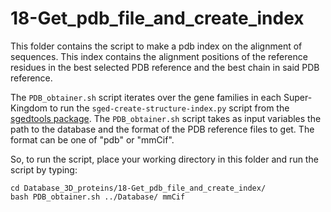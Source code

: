 # 18-Get_pdb_file_and_create_index

This folder contains the script to make a pdb index on the alignment of sequences. This index contains the alignment positions of the reference residues in the best selected PDB reference and the best chain in said PDB reference. 

The `PDB_obtainer.sh` script iterates over the gene families in each Super-Kingdom to run the `sged-create-structure-index.py` script from the [sgedtools package](https://github.com/jydu/sgedtools/tree/master).
The `PDB_obtainer.sh` script takes as input variables the path to the database and the format of the PDB reference files to get.
The format can be one of "pdb" or "mmCif".

So, to run the script, place your working directory in this folder and run the script by typing:
```
cd Database_3D_proteins/18-Get_pdb_file_and_create_index/
bash PDB_obtainer.sh ../Database/ mmCif
```
